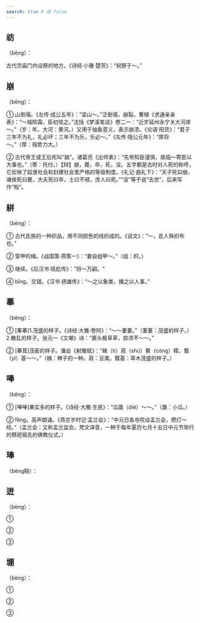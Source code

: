 ```yaml
---
search: true # 或 false
---
```


## 祊

（bēng）：

古代宗庙门内设祭的地方。《诗经·小雅·楚茨》：“祝祭于～。”

## 崩

（bēng）：

➀ 山倒塌。《左传·成公五年》：“梁山～。”泛倒塌，崩裂。曹植《求通亲亲表》：“～城陨霜，臣初信之。”沈括《梦溪笔谈》卷二一：“近岁延州永宁关大河岸～。”（岁：年。大河：黄河。）又用于抽象意义，表示崩溃。《论语·阳货》：“君子三年不为礼，礼必坏；三年不为乐，乐必～。”《左传·隐公元年》：“厚将～。”（厚：指势力大。）

➁ 古代帝王或王后死叫“崩”。诸葛亮《出师表》：“先帝知臣谨慎，故临～寄臣以大事也。”（寄：托付。）【辩】崩，薨，卒，死，没。五字都是古时对人死的称呼，它反映了奴隶社会和封建社会里严格的等级制度。《礼记·曲礼下》：“天子死曰崩，诸侯死曰薨，大夫死曰卒，士曰不禄，庶人曰死。”“没”等于说“去世”，后来写作“殁”。

## 絣

（bēng）：

➀ 古代氐族的一种织品，用不同颜色的线织成的。《说文》：“～，氐人殊织布也。”

➁ 穿甲的绳。《战国策·燕策一》：“妻自组甲～。”（组：织。）

➂ 继续。《后汉书·班彪传》：“将～万嗣。“

➃ bīng。交错。《汉书·扬雄传》：“～之以象类，播之以人事。”


## 菶

（běng）：

➀ [菶菶]1.茂盛的样子。《诗经·大雅·卷阿》：“～～萋萋。”（萋萋：茂盛的样子。）2.散乱的样子。张元一《又嘲》诗：“裹头极草草，掠须不～～。”

➁ [菶茸]茂密的样子。潘岳《射雉赋》：“稊（tí）菽（shū）藂（cóng）糅，蘙（yì）荟～～。”（稊：稗子的一种。菽：豆类。蘙荟：草木茂盛的样子。）

## 唪

（běng）：

➀ [唪唪]果实多的样子。《诗经·大雅·生民》：“瓜瓞（dié）～～。”（瓞：小瓜。）

➁ fěng。高声朗诵。《燕京岁时记·盂兰会》：“中元日各寺院设盂兰会，燃灯～经。”（盂兰会：又称盂兰盆会，梵文译音，一种于每年夏历七月十五日中元节举行的祭祀祖先的佛教仪式。）

## 琫

（běng鞛）：

## 迸

（bèng）：

➀

➁

➂

## 堋

（bèng）：

➀

➁

➂